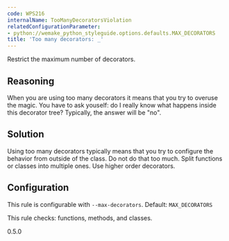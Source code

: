 ```yaml
---
code: WPS216
internalName: TooManyDecoratorsViolation
relatedConfigurationParameter:
- python://wemake_python_styleguide.options.defaults.MAX_DECORATORS
title: 'Too many decorators: _'
---
```


Restrict the maximum number of decorators.

## Reasoning
When you are using too many decorators it means that you try to
overuse the magic. You have to ask youself: do I really know what
happens inside this decorator tree? Typically, the answer will be
"no".

## Solution
Using too many decorators typically means that you try to configure
the behavior from outside of the class. Do not do that too much.
Split functions or classes into multiple ones. Use higher order
decorators.

## Configuration
This rule is configurable with `--max-decorators`. Default:
`MAX_DECORATORS`

This rule checks: functions, methods, and classes.

<div class="versionadded">

0.5.0

</div>